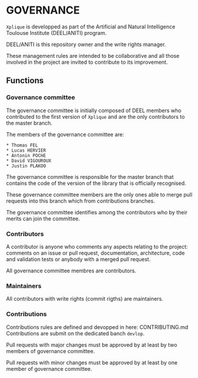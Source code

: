# GOVERNANCE

`Xplique` is developped as part of the Artificial and Natural Intelligence Toulouse Institute (DEEL/ANITI) program.

DEEL/ANITI is this repository owner and the write rights manager.

These management rules are intended to be collaborative and all those involved in the project are invited to contribute to its improvement.

##	Functions

###	Governance committee

The governance committee is initially composed of DEEL members who contributed to the first version of `Xplique` and are the only contributors to the master branch.

The members of the governance committee are:

    * Thomas FEL
    * Lucas HERVIER
    * Antonin POCHE
    * David VIGOUROUX
    * Justin PLAKOO

The governance committee is responsible for the master branch that contains the code of the version of the library that is officially recognised.

These governance committee members are the only ones able to merge pull requests into this branch which from contributions branches.

The governance committee identifies among the contributors who by their merits can join the committee.

###	Contributors

A contributor is anyone who comments any aspects relating to the project: comments on an issue or pull request, documentation, architecture, code and validation tests or anybody with a merged pull request.

All governance committee membres are contributors.

### Maintainers

All contributors with write rights (commit rigths) are maintainers.

### Contributions

Contributions rules are defined and devopped in here: CONTRIBUTING.md
Contributions are submit on the dedicated banch `devlop`.

Pull requests with major changes must be approved by at least by two members of governance committee.

Pull requests with minor changes must be approved by at least by one member of governance committee.
